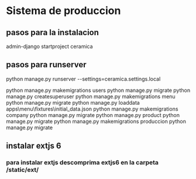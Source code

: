 # Sistema de produccion
## pasos para la instalacion
admin-django startproject ceramica
## pasos para runserver
python manage.py runserver --settings=ceramica.settings.local

python manage.py makemigrations users
python manage.py migrate
python manage.py createsuperuser
python manage.py makemigrations menu
python manage.py migrate
python manage.py loaddata apps\menu\fixtures\initial_data.json
python manage.py makemigrations company
python manage.py migrate
python manage.py product
python manage.py migrate
python manage.py makemigrations produccion
python manage.py migrate

## instalar extjs 6
### para instalar extjs descomprima extjs6  en la carpeta /static/ext/